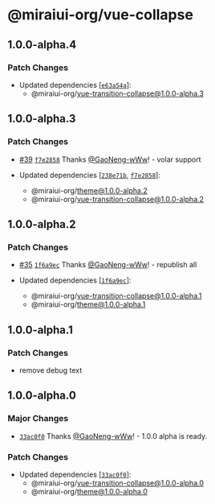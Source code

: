 # @miraiui-org/vue-collapse

## 1.0.0-alpha.4

### Patch Changes

- Updated dependencies [[`e63a54a`](https://github.com/GaoNeng-wWw/mirai-ui/commit/e63a54a41e30fb24d993fea48c959516ca050019)]:
  - @miraiui-org/vue-transition-collapse@1.0.0-alpha.3

## 1.0.0-alpha.3

### Patch Changes

- [#39](https://github.com/GaoNeng-wWw/mirai-ui/pull/39) [`f7e2858`](https://github.com/GaoNeng-wWw/mirai-ui/commit/f7e2858889e16546fccebb074f721eb2529fb104) Thanks [@GaoNeng-wWw](https://github.com/GaoNeng-wWw)! - volar support

- Updated dependencies [[`238e71b`](https://github.com/GaoNeng-wWw/mirai-ui/commit/238e71b852bd0d5c8ed6bd92e43d0768dc6c9576), [`f7e2858`](https://github.com/GaoNeng-wWw/mirai-ui/commit/f7e2858889e16546fccebb074f721eb2529fb104)]:
  - @miraiui-org/theme@1.0.0-alpha.2
  - @miraiui-org/vue-transition-collapse@1.0.0-alpha.2

## 1.0.0-alpha.2

### Patch Changes

- [#35](https://github.com/GaoNeng-wWw/mirai-ui/pull/35) [`1f6a9ec`](https://github.com/GaoNeng-wWw/mirai-ui/commit/1f6a9ecc181f54f14668a44e70e84b2e26594d88) Thanks [@GaoNeng-wWw](https://github.com/GaoNeng-wWw)! - republish all

- Updated dependencies [[`1f6a9ec`](https://github.com/GaoNeng-wWw/mirai-ui/commit/1f6a9ecc181f54f14668a44e70e84b2e26594d88)]:
  - @miraiui-org/vue-transition-collapse@1.0.0-alpha.1
  - @miraiui-org/theme@1.0.0-alpha.1

## 1.0.0-alpha.1

### Patch Changes

- remove debug text

## 1.0.0-alpha.0

### Major Changes

- [`33ac0f0`](https://github.com/GaoNeng-wWw/mirai-ui/commit/33ac0f0aceff924080577ae09c4aa0dc16c60a4e) Thanks [@GaoNeng-wWw](https://github.com/GaoNeng-wWw)! - 1.0.0 alpha is ready.

### Patch Changes

- Updated dependencies [[`33ac0f0`](https://github.com/GaoNeng-wWw/mirai-ui/commit/33ac0f0aceff924080577ae09c4aa0dc16c60a4e)]:
  - @miraiui-org/vue-transition-collapse@1.0.0-alpha.0
  - @miraiui-org/theme@1.0.0-alpha.0
